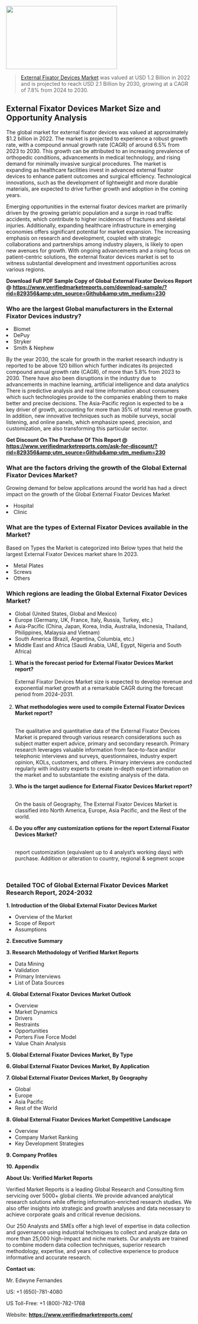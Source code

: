 <img src="https://ffe5etoiles.com/wp-content/uploads/2024/12/MST1-300x171.png" alt="" width="300" height="171" class="alignnone size-medium wp-image-20088" /><blockquote><p><p><a href="https://www.verifiedmarketreports.com/download-sample/?rid=829356&utm_source=Github&utm_medium=230" target="_blank">External Fixator Devices Market</a> was valued at USD 1.2 Billion in 2022 and is projected to reach USD 2.1 Billion by 2030, growing at a CAGR of 7.8% from 2024 to 2030.</p></blockquote><p><h2>External Fixator Devices Market Size and Opportunity Analysis</h2> <p>The global market for external fixator devices was valued at approximately $1.2 billion in 2022. The market is projected to experience a robust growth rate, with a compound annual growth rate (CAGR) of around 6.5% from 2023 to 2030. This growth can be attributed to an increasing prevalence of orthopedic conditions, advancements in medical technology, and rising demand for minimally invasive surgical procedures. The market is expanding as healthcare facilities invest in advanced external fixator devices to enhance patient outcomes and surgical efficiency. Technological innovations, such as the development of lightweight and more durable materials, are expected to drive further growth and adoption in the coming years.</p> <p>Emerging opportunities in the external fixator devices market are primarily driven by the growing geriatric population and a surge in road traffic accidents, which contribute to higher incidences of fractures and skeletal injuries. Additionally, expanding healthcare infrastructure in emerging economies offers significant potential for market expansion. The increasing emphasis on research and development, coupled with strategic collaborations and partnerships among industry players, is likely to open new avenues for growth. With ongoing advancements and a rising focus on patient-centric solutions, the external fixator devices market is set to witness substantial development and investment opportunities across various regions.</p> </p><p class=""><strong>Download Full PDF Sample Copy of Global External Fixator Devices Report @ <a href="https://www.verifiedmarketreports.com/download-sample/?rid=829356&amp;utm_source=Github&amp;utm_medium=230" target="_blank">https://www.verifiedmarketreports.com/download-sample/?rid=829356&amp;utm_source=Github&amp;utm_medium=230</a></strong></p><h3 id="" class="">Who are the largest Global manufacturers in the External Fixator Devices industry?</h3><p><li>Biomet</li><li> DePuy</li><li> Stryker</li><li> Smith & Nephew</li></p><div class=""><div class="" dir="" data-message-author-role="" data-message-id="" data-message-model-slug=""><div class=""><div class=""><div class=""><div class="" dir="" data-message-author-role="" data-message-id="" data-message-model-slug=""><div class=""><div class=""><p>By the year 2030, the scale for growth in the market research industry is reported to be above 120 billion which further indicates its projected compound annual growth rate (CAGR), of more than 5.8% from 2023 to 2030. There have also been disruptions in the industry due to advancements in machine learning, artificial intelligence and data analytics There is predictive analysis and real time information about consumers which such technologies provide to the companies enabling them to make better and precise decisions. The Asia-Pacific region is expected to be a key driver of growth, accounting for more than 35% of total revenue growth. In addition, new innovative techniques such as mobile surveys, social listening, and online panels, which emphasize speed, precision, and customization, are also transforming this particular sector.</p><p><strong>Get Discount On The Purchase Of This Report @&nbsp; <a href="https://www.verifiedmarketreports.com/ask-for-discount/?rid=829356&amp;utm_source=Github&amp;utm_medium=230" target="_blank">https://www.verifiedmarketreports.com/ask-for-discount/?rid=829356&amp;utm_source=Github&amp;utm_medium=230</a></strong></p></div></div></div></div></div></div></div></div><h3 id="" class="">What are the factors driving the growth of the Global External Fixator Devices Market?</h3><p id="" class="">Growing demand for below applications around the world has had a direct impact on the growth of the Global External Fixator Devices Market</p><p id="" class=""><li>Hospital</li><li> Clinic</li></p><h3 id="" class="">What are the types of External Fixator Devices available in the Market?</h3><p id="" class="">Based on Types the Market is categorized into Below types that held the largest External Fixator Devices market share In 2023.</p><p id="" class=""><li>Metal Plates</li><li> Screws</li><li> Others</li></p><h3 id="" class="">Which regions are leading the Global External Fixator Devices Market?</h3><ul><li>Global (United States, Global and Mexico)</li><li>Europe (Germany, UK, France, Italy, Russia, Turkey, etc.)</li><li>Asia-Pacific (China, Japan, Korea, India, Australia, Indonesia, Thailand, Philippines, Malaysia and Vietnam)</li><li>South America (Brazil, Argentina, Columbia, etc.)</li><li>Middle East and Africa (Saudi Arabia, UAE, Egypt, Nigeria and South Africa)</li></ul><p><ol><li><strong>What is the forecast period for External Fixator Devices Market report?<br /></strong><br /><span data-sheets-root="1" data-sheets-value="{&quot;1&quot;:2,&quot;2&quot;:&quot;XXXX size is expected to develop revenue and exponential market growth at a remarkable CAGR during the forecast period from 2024&ndash;2030.&quot;}" data-sheets-userformat="{&quot;2&quot;:12674,&quot;4&quot;:{&quot;1&quot;:2,&quot;2&quot;:16776960},&quot;10&quot;:2,&quot;11&quot;:0,&quot;15&quot;:&quot;Arial&quot;,&quot;16&quot;:12}">External Fixator Devices Market size is expected to develop revenue and exponential market growth at a remarkable CAGR during the forecast period from 2024&ndash;2031.</span><br /><br /></li><li><strong>What methodologies were used to compile External Fixator Devices Market report?<br /><br /></strong><p>The qualitative and quantitative data of the&nbsp;External Fixator Devices Market is prepared through various research considerations such as subject matter expert advice, primary and secondary research. Primary research leverages valuable information from face-to-face and/or telephonic interviews and surveys, questionnaires, industry expert opinion, KOLs, customers, and others. Primary interviews are conducted regularly with industry experts to create in-depth expert information on the market and to substantiate the existing analysis of the data.&nbsp;</p></li><li><strong>Who is the target audience for External Fixator Devices Market report?<br /><br /></strong><p>On the basis of Geography, The&nbsp;External Fixator Devices Market is classified into North America, Europe, Asia Pacific, and the Rest of the world.</p></li><li><strong>Do you offer any customization options for the report External Fixator Devices Market?<br /><br /></strong><p>report customization (equivalent up to 4 analyst&rsquo;s working days) with purchase. Addition or alteration to country, regional &amp; segment scope</p><p>&nbsp;</p></li></ol></p><h3 id="" class="">Detailed TOC of Global External Fixator Devices Market Research Report, 2024-2032</h3><p id="" class=""><strong>1. Introduction of the Global External Fixator Devices Market</strong></p><ul><li>Overview of the Market</li><li>Scope of Report</li><li>Assumptions</li></ul><p id="" class=""><strong>2. Executive Summary</strong></p><p id="" class=""><strong>3. Research Methodology of&nbsp;Verified Market Reports</strong></p><ul><li>Data Mining</li><li>Validation</li><li>Primary Interviews</li><li>List of Data Sources</li></ul><p id="" class=""><strong>4. Global External Fixator Devices Market Outlook</strong></p><ul><li>Overview</li><li>Market Dynamics</li><li>Drivers</li><li>Restraints</li><li>Opportunities</li><li>Porters Five Force Model</li><li>Value Chain Analysis</li></ul><p id="" class=""><strong>5. Global External Fixator Devices Market, By&nbsp;Type</strong></p><p id="" class=""><strong>6. Global External Fixator Devices Market, By Application</strong></p><p id="" class=""><strong>7. Global External Fixator Devices Market, By Geography</strong></p><ul><li>Global</li><li>Europe</li><li>Asia Pacific</li><li>Rest of the World</li></ul><p id="" class=""><strong>8. Global External Fixator Devices Market Competitive Landscape</strong></p><ul><li>Overview</li><li>Company Market Ranking</li><li>Key Development Strategies</li></ul><p id="" class=""><strong>9. Company Profiles</strong></p><p id="" class=""><strong>10. Appendix</strong></p><p id="" class=""><strong>About Us: Verified Market Reports</strong></p><p id="" class="">Verified Market Reports is a leading Global Research and Consulting firm servicing over 5000+ global clients. We provide advanced analytical research solutions while offering information-enriched research studies. We also offer insights into strategic and growth analyses and data necessary to achieve corporate goals and critical revenue decisions.</p><p id="" class="">Our 250 Analysts and SMEs offer a high level of expertise in data collection and governance using industrial techniques to collect and analyze data on more than 25,000 high-impact and niche markets. Our analysts are trained to combine modern data collection techniques, superior research methodology, expertise, and years of collective experience to produce informative and accurate research.</p><p id="" class=""><strong>Contact us:</strong></p><p id="" class="">Mr. Edwyne Fernandes</p><p id="" class="">US: +1 (650)-781-4080</p><p id="" class="">US Toll-Free: +1 (800)-782-1768</p><p id="" class="">Website: <a target="" data-test-app-aware-link=""><strong>https://www.verifiedmarketreports.com/</strong></a></p>
